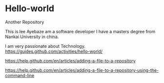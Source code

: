 # Hello-world
Another Repository

This is lee Ayebaze am a software developer
I have a masters degree from Nankai University in china.

I am very passionate about Technology.
https://guides.github.com/activities/hello-world/

https://help.github.com/en/articles/adding-a-file-to-a-repository

https://help.github.com/en/articles/adding-a-file-to-a-repository-using-the-command-line
